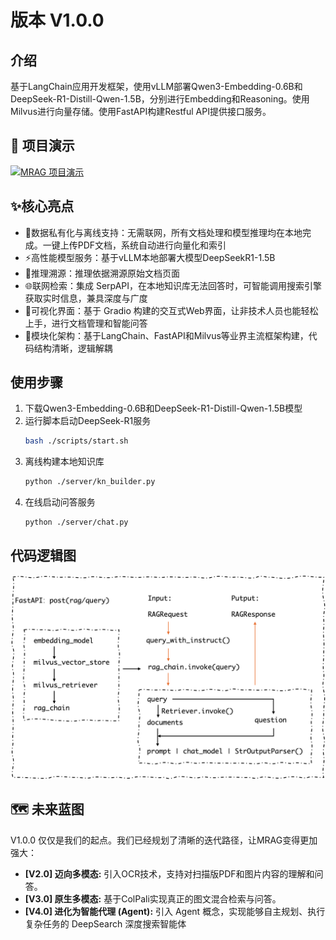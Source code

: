 # 版本 V1.0.0

## 介绍
基于LangChain应用开发框架，使用vLLM部署Qwen3-Embedding-0.6B和DeepSeek-R1-Distill-Qwen-1.5B，分别进行Embedding和Reasoning。使用Milvus进行向量存储。使用FastAPI构建Restful API提供接口服务。

## 🚀 项目演示
[![MRAG 项目演示](./pic/MRAGV1演示.gif)](./pic/MRAGV1演示.mp4)

## ✨核心亮点
* 🔐数据私有化与离线支持：无需联网，所有文档处理和模型推理均在本地完成。一键上传PDF文档，系统自动进行向量化和索引
* ⚡高性能模型服务：基于vLLM本地部署大模型DeepSeekR1-1.5B
* 🔗推理溯源：推理依据溯源原始文档页面
* 🌐联网检索：集成 SerpAPI，在本地知识库无法回答时，可智能调用搜索引擎获取实时信息，兼具深度与广度
* 🎨可视化界面：基于 Gradio 构建的交互式Web界面，让非技术人员也能轻松上手，进行文档管理和智能问答
* 🧩模块化架构：基于LangChain、FastAPI和Milvus等业界主流框架构建，代码结构清晰，逻辑解耦

## 使用步骤

1. 下载Qwen3-Embedding-0.6B和DeepSeek-R1-Distill-Qwen-1.5B模型
2. 运行脚本启动DeepSeek-R1服务
    ```bash
    bash ./scripts/start.sh
    ```
3. 离线构建本地知识库
    ```bash
    python ./server/kn_builder.py
    ```
4. 在线启动问答服务
    ```bash
    python ./server/chat.py
    ```

## 代码逻辑图
![项目架构图](./pic/MRAGV1.0.0.png)


## 🗺️ 未来蓝图

V1.0.0 仅仅是我们的起点。我们已经规划了清晰的迭代路径，让MRAG变得更加强大：
* **[V2.0] 迈向多模态:** 引入OCR技术，支持对扫描版PDF和图片内容的理解和问答。
* **[V3.0] 原生多模态:** 基于ColPali实现真正的图文混合检索与问答。
* **[V4.0] 进化为智能代理 (Agent):** 引入 Agent 概念，实现能够自主规划、执行复杂任务的 DeepSearch 深度搜索智能体


